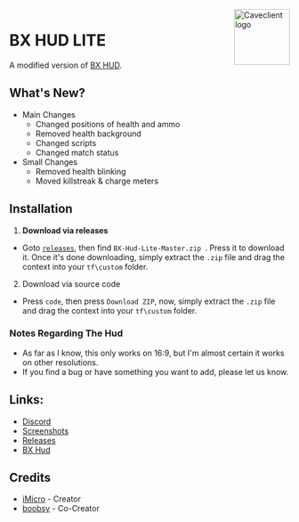 
<img align="right" alt="Caveclient logo" width="100" src="https://i.imgur.com/zgwWtnd.png">

# BX HUD LITE
A modified version of [BX HUD](https://huds.tf/site/s-Bx-Hud).
## What's New?
- Main Changes
  - Changed positions of health and ammo
  - Removed health background
  - Changed scripts
  - Changed match status
- Small Changes
  - Removed health blinking
  - Moved killstreak & charge meters
## Installation
1. **Download via releases**
- Goto [`releases`](https://github.com/tf2iMicro/BX-HUD-LITE/releases/), then find `BX-Hud-Lite-Master.zip
`. Press it to download it. Once it's done downloading, simply extract the `.zip` file and drag the context into your `tf\custom` folder.
2. Download via source code
- Press `code`, then press `Download ZIP`, now, simply extract the `.zip` file and drag the context into your `tf\custom` folder.
### Notes Regarding The Hud
- As far as I know, this only works on 16:9, but I'm almost certain it works on other resolutions.
- If you find a bug or have something you want to add, please let us know.
## Links:
* [Discord](https://discord.gg/RfgA6wqzZP)
* [Screenshots](https://imgur.com/a/9k3Rrys)
* [Releases](https://github.com/tf2iMicro/BX-HUD-LITE/releases)
* [BX Hud](https://huds.tf/site/s-Bx-Hud)

## Credits
* [iMicro](https://steamcommunity.com/id/tf2iMicro) - Creator
* [boobsy](https://steamcommunity.com/id/bo0bsy) - Co-Creator
